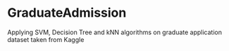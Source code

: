 # GraduateAdmission
Applying SVM, Decision Tree and kNN algorithms on graduate application dataset taken from Kaggle

